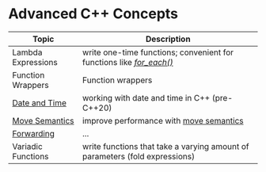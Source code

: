 # Advanced C++ Concepts

| Topic | Description |
| ----- | ----------- |
| Lambda Expressions | write one-time functions; convenient for functions like [_for\_each()_](https://en.cppreference.com/w/cpp/algorithm/for_each) |
| Function Wrappers | Function wrappers |
| [Date and Time](https://github.com/EthanC2/Notes-and-Writeups/blob/main/C%2B%2B/Advanced/Date%20and%20Time.md) | working with date and time in C++ (pre-C++20) |
| [Move Semantics](https://github.com/EthanC2/Notes-and-Writeups/blob/main/C%2B%2B/Advanced/Move%20Semantics.md) | improve performance with [move semantics](https://mbevin.wordpress.com/2012/11/20/move-semantics/)  |
| [Forwarding](https://github.com/EthanC2/Notes-and-Writeups/blob/main/C%2B%2B/Advanced/Forwarding.md) | ... |
| Variadic Functions | write functions that take a varying amount of parameters (fold expressions) |
